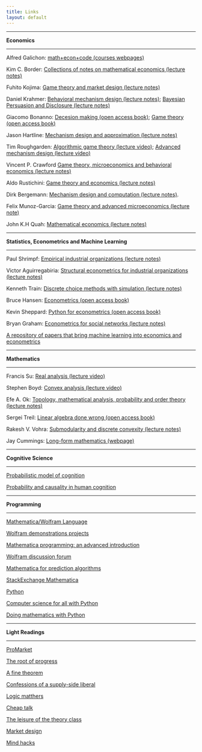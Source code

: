 ```yaml
---
title: Links
layout: default
---
```


------

**Economics**   

------


Alfred Galichon: [math+econ+code (courses webpages)](https://www.math-econ-code.org/)  

Kim C. Border: [Collections of notes on mathematical economics (lecture notes)](https://healy.econ.ohio-state.edu/kcb/)

Fuhito Kojima: [Game theory and market design (lecture notes)](https://sites.google.com/site/fuhitokojimaeconomics/Fuhito-Kojima)

Daniel Krahmer: [Behavioral mechanism design (lecture notes)](http://www.wiwi.uni-bonn.de/kraehmer/Lehre/TopicsSS14/TopicsSS14.html); [Bayesian Persuasion and Disclosure (lecture notes)](http://www.wiwi.uni-bonn.de/kraehmer/Lehre/TopicsWS14-15/TopicsWS14-15.html)


Giacomo Bonanno: [Decesion making (open access book)](http://faculty.econ.ucdavis.edu/faculty/bonanno/DM_Book.html);  [Game theory (open access book)](http://faculty.econ.ucdavis.edu/faculty/bonanno/GT_Book.html)


Jason Hartline: [Mechanism design and approximation (lecture notes)](http://jasonhartline.com/MDnA/)

Tim Roughgarden: [Algorithmic game theory (lecture video)](https://www.youtube.com/playlist?list=PLEGCF-WLh2RJBqmxvZ0_ie-mleCFhi2N4);   [Advanced mechanism design (lecture video)](https://www.youtube.com/playlist?list=PLEGCF-WLh2RI77PL4gwLld_OU9Zh3TCX9)

Vincent P. Crawford [Game theory, microeconomics and behavioral economics (lecture notes)](http://econweb.ucsd.edu/~vcrawfor/index.html#Courses)

Aldo Rustichini: [Game theory and economics (lecture notes)](https://sites.google.com/site/aldorustichini/home/aldo-rustichini-teaching-university-of-minnesota)

Dirk Bergemann: [Mechanism design and computation (lecture notes)](https://campuspress.yale.edu/dirkbergemann/teaching/). 

Felix Munoz-Garcia: [Game theory and advanced microeconomics (lecture note)](https://felixmunozgarcia.com/teaching/)  

John K.H Quah: [Mathematical economics (lecture notes)](https://www.johnquah.com/lecture-slides.html)



------

**Statistics, Econometrics and Machine Learning**  

------

Paul Shrimpf: [Empirical industrial organizations (lecture notes)](http://faculty.arts.ubc.ca/pschrimpf/565/565.html)

Victor Aguirregabiria: [Structural econometrics for industrial organizations (lecture notes)](http://individual.utoronto.ca/vaguirre/courses/barcelona/teaching_io_bgse.html)

Kenneth Train: [Discrete choice methods with simulation (lecture notes)](http://eml.berkeley.edu/books/choice2.html)

Bruce Hansen: [Econometrics (open access book)](http://www.ssc.wisc.edu/~bhansen/econometrics/)

Kevin Sheppard: [Python for econometrics (open access book)](https://www.kevinsheppard.com/Python_for_Econometrics)

Bryan Graham: [Econometrics for social networks (lecture notes)](https://github.com/bryangraham/short_courses)    

[A repository of papers that bring machine learning into economics and econometrics](http://econ-neural.net/)

------

**Mathematics**

------



Francis Su: [Real analysis (lecture video)](https://www.youtube.com/playlist?list=PL0E754696F72137EC)

Stephen Boyd: [Convex analysis (lecture video)](http://web.stanford.edu/~boyd/cvxbook/)

Efe A. Ok: [Topology, mathematical analysis, probability and order theory (lecture notes)](https://sites.google.com/a/nyu.edu/efeok/books)

Sergei Treil: [Linear algebra done wrong (open access book)](http://www.math.brown.edu/~treil/papers/LADW/LADW-2014-09.pdf)

Rakesh V. Vohra: [Submodularity and discrete convexity (lecture notes)](https://docs.google.com/viewer?a=v&pid=sites&srcid=ZGVmYXVsdGRvbWFpbnxxdWFlcmVyZXZlcnVtOXxneDo2YjM0ZmZmYjIxYzUwMWY)   

Jay Cummings: [Long-form mathematics  (webpage)](https://longformmath.com)     







------

**Cognitive Science**    

------

[Probabilistic model of cognition](https://probmods.org/)

[Probability and causality in human cognition](https://ocw.mit.edu/courses/brain-and-cognitive-sciences/9-916-a-probability-and-causality-in-human-cognition-spring-2003/)

-------

**Programming**  

-------



<u>Mathematica/Wolfram Language</u>

[Wolfram demonstrations projects](http://demonstrations.wolfram.com/)

[Mathematica  programming: an advanced introduction](http://www.mathprogramming-intro.org/)

[Wolfram discussion forum](http://community.wolfram.com/)

[Mathematica for prediction algorithms](https://mathematicaforprediction.wordpress.com/)

[StackExchange Mathematica](http://mathematica.stackexchange.com/)

<u>Python</u>

[Computer science for all with Python](https://www.cs.hmc.edu/csforall/)

[Doing mathematics with Python](https://github.com/drvinceknight/Python-Mathematics-Handbook)

------

**Light Readings**  

------

[ProMarket](https://promarket.org/)  

[The root of progress](https://rootsofprogress.org)  


[A fine theorem](https://afinetheorem.wordpress.com/)

[Confessions of a supply-side liberal](http://blog.supplysideliberal.com/)

[Logic matthers](http://www.logicmatters.net/blogfront/)

[Cheap talk](https://cheaptalk.org/)

[The leisure of the theory class](https://theoryclass.wordpress.com/)

[Market design](http://marketdesigner.blogspot.com/)

[Mind hacks](https://mindhacks.com/)
